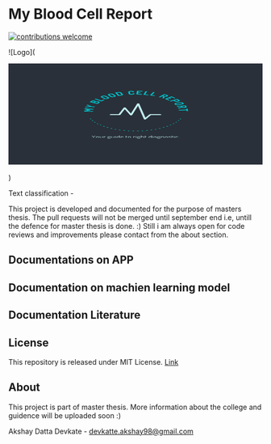 # My Blood Cell Report 
[![contributions welcome](https://img.shields.io/badge/contributions-welcome-brightgreen.svg?style=flat)](https://github.com/dwyl/esta/issues)




![Logo](<p align="center">
  <img width="600" height="200" src="https://github.com/AkshayDevkate/CoreML/blob/main/Final/Final/Assets.xcassets/App%20icon.imageset/applogo.png">
</p>)



Text classification - 

This project is developed and documented for the purpose of masters thesis. The pull requests will not be merged until september end i.e, untill the defence for master thesis is done. :) Still i am always open for code reviews and improvements please contact from the about section. 

## Documentations on APP


## Documentation on machien learning model


## Documentation Literature 


## License 
This repository is released under MIT License. [Link](https://github.com/AkshayDevkate/CoreML/blob/main/LICENSE)

## About
This project is part of master thesis. More information about the college and guidence will be uploaded soon :)

Akshay Datta Devkate - devkatte.akshay98@gmail.com








